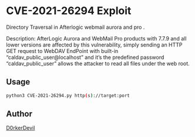 # CVE-2021-26294 Exploit
Directory Traversal in Afterlogic webmail aurora and pro .

Description: AfterLogic Aurora and WebMail Pro products with 7.7.9 and all lower versions are affected by this vulnerability, simply sending an HTTP GET request to WebDAV EndPoint with built-in “caldav_public_user@localhost” and it’s the predefined password “caldav_public_user” allows the attacker to read all files under the web root.

## Usage  
```bash
python3 CVE-2021-26294.py http(s)://target:port
```

## Author
[D0rkerDevil](https://twitter.com/D0rkerDevil)
